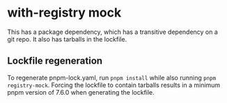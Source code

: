# with-registry mock

This has a package dependency, which has a transitive dependency on a git repo.
It also has tarballs in the lockfile.

## Lockfile regeneration

To regenerate pnpm-lock.yaml, run `pnpm install` while also running `pnpm registry-mock`.
Forcing the lockfile to contain tarballs results in a minimum pnpm version of 7.6.0 when generating the lockfile.
